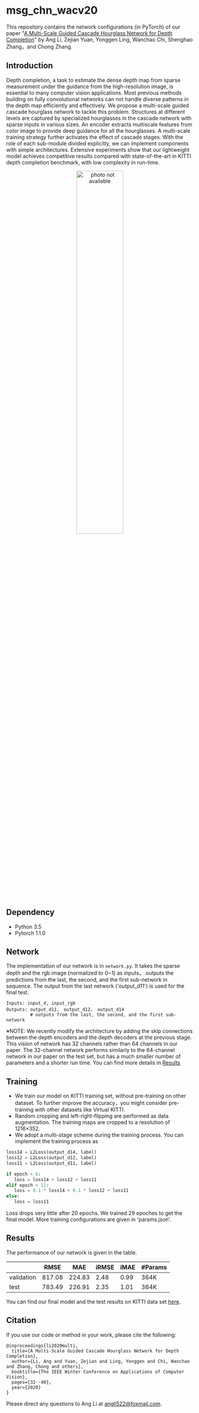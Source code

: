 # msg_chn_wacv20
This repository contains the network configurations (in PyTorch) of our paper "[A Multi-Scale Guided Cascade Hourglass Network for Depth Completion](http://openaccess.thecvf.com/content_WACV_2020/papers/Li_A_Multi-Scale_Guided_Cascade_Hourglass_Network_for_Depth_Completion_WACV_2020_paper.pdf)" by Ang Li, Zejian Yuan, Yonggen Ling, Wanchao Chi, Shenghao Zhang，and Chong Zhang.

## Introduction
Depth completion, a task to estimate the dense depth map from sparse measurement under the guidance from the
high-resolution image, is essential to many computer vision applications. Most previous methods building on fully convolutional networks can not handle diverse patterns in the depth map efficiently and effectively. We propose a multi-scale guided cascade hourglass network to tackle this problem. Structures at different levels are captured by specialized hourglasses in the cascade network with sparse inputs in various sizes. An encoder extracts multiscale features from color image to provide deep guidance
for all the hourglasses. A multi-scale training strategy further activates the effect of cascade stages. With the role of
each sub-module divided explicitly, we can implement components with simple architectures. Extensive experiments show that our lightweight model achieves competitive results compared with state-of-the-art in KITTI depth completion benchmark, with low complexity in run-time.

<p align="center">
  <img src="https://github.com/anglixjtu/msg_chn_wacv20/blob/master/demo/video5.gif" alt="photo not available" height="50%">
</p>


## Dependency
- Python 3.5
- Pytorch 1.1.0

## Network
The implementation of our network is in ```network.py```. It takes the sparse depth and the rgb image (normalized to 0~1) as inputs， outputs the predictions from the last, the second, and the first sub-network in sequence. The output from the last network ('output_d11') is used for the final test.

    Inputs: input_d, input_rgb
    Outputs: output_d11， output_d12， output_d14
             # outputs from the last, the second, and the first sub-network

※NOTE: We recently modify the architecture by adding the skip connections between the depth encoders and the depth decoders at the previous stage. This vision of network has 32 channels rather than 64 channels in our paper. The 32-channel network performs similarly to the 64-channel network in our paper on the test set, but has a much smaller number of parameters and a shorter run time. You can find more details in [Results](#results)

## Training
- We train our model on KITTI training set, without pre-training on other dataset. To further improve the accuracy，you might consider pre-training with other datasets like Virtual KITTI. 
- Random cropping and left-right-flipping are performed as data augmentation. The training maps are cropped to a
resolution of 1216×352. 
- We adopt a multi-stage scheme during the training process. You can implement the training process as

```python
loss14 = L2Loss(output_d14, label)
loss12 = L2Loss(output_d12, label)
loss11 = L2Loss(output_d11, label)

if epoch < 6:
   loss = loss14 + loss12 + loss11
elif epoch < 11:
   loss = 0.1 * loss14 + 0.1 * loss12 + loss11
else:
   loss = loss11

```
Loss drops very little after 20 epochs. We trained 29 epoches to get the final model.
More training configurations are given in 'params.json'.

## Results
The performance of our network is given in the table.

|        |  RMSE |  MAE |  iRMSE  | iMAE  | #Params |
|--------|-------|-------|-------|-------|-------|
|validation|817.08|224.83|2.48|0.99|364K|
|test|783.49|226.91|2.35|1.01|364K|

You can find our final model and the test results on KITTI data set [here](https://drive.google.com/drive/folders/1botFS752LSEq5NIv0enH2Nh65coil3p5?usp=sharing).

## Citation 
If you use our code or method in your work, please cite the following:
```
@inproceedings{li2020multi,
  title={A Multi-Scale Guided Cascade Hourglass Network for Depth Completion},
  author={Li, Ang and Yuan, Zejian and Ling, Yonggen and Chi, Wanchao and Zhang, Chong and others},
  booktitle={The IEEE Winter Conference on Applications of Computer Vision},
  pages={32--40},
  year={2020}
}
```
Please direct any questions to Ang Li at angli522@foxmail.com.
